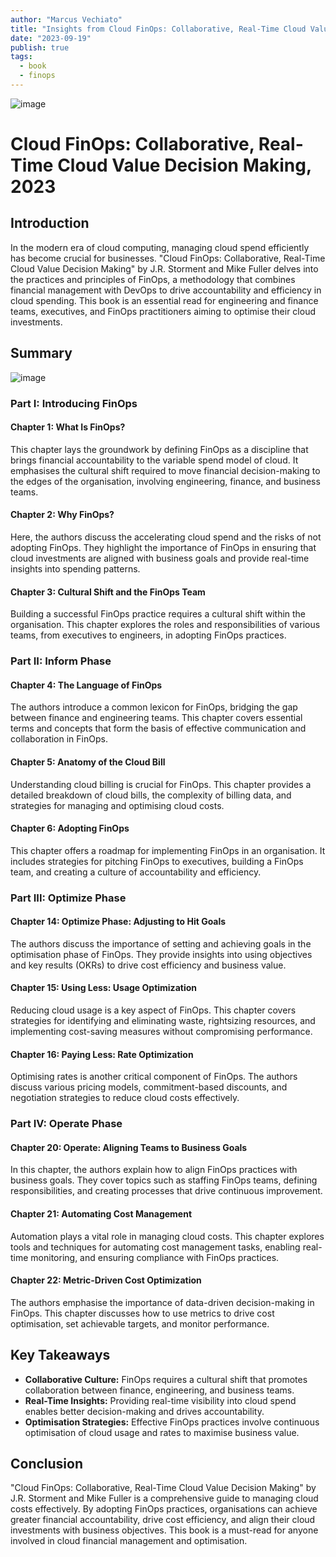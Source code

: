 ```yaml
---
author: "Marcus Vechiato"
title: "Insights from Cloud FinOps: Collaborative, Real-Time Cloud Value Decision Making"
date: "2023-09-19"
publish: true
tags: 
  - book
  - finops
--- 
```


![image](/obsidian/cloud_finops.jpg)

# Cloud FinOps: Collaborative, Real-Time Cloud Value Decision Making, 2023

## Introduction

In the modern era of cloud computing, managing cloud spend efficiently has become crucial for businesses. "Cloud FinOps: Collaborative, Real-Time Cloud Value Decision Making" by J.R. Storment and Mike Fuller delves into the practices and principles of FinOps, a methodology that combines financial management with DevOps to drive accountability and efficiency in cloud spending. This book is an essential read for engineering and finance teams, executives, and FinOps practitioners aiming to optimise their cloud investments.

## Summary
![image](/obsidian/mindmap_cloud_finops.png)
### Part I: Introducing FinOps

#### Chapter 1: What Is FinOps?

This chapter lays the groundwork by defining FinOps as a discipline that brings financial accountability to the variable spend model of cloud. It emphasises the cultural shift required to move financial decision-making to the edges of the organisation, involving engineering, finance, and business teams.

#### Chapter 2: Why FinOps?

Here, the authors discuss the accelerating cloud spend and the risks of not adopting FinOps. They highlight the importance of FinOps in ensuring that cloud investments are aligned with business goals and provide real-time insights into spending patterns.

#### Chapter 3: Cultural Shift and the FinOps Team

Building a successful FinOps practice requires a cultural shift within the organisation. This chapter explores the roles and responsibilities of various teams, from executives to engineers, in adopting FinOps practices.

### Part II: Inform Phase

#### Chapter 4: The Language of FinOps

The authors introduce a common lexicon for FinOps, bridging the gap between finance and engineering teams. This chapter covers essential terms and concepts that form the basis of effective communication and collaboration in FinOps.

#### Chapter 5: Anatomy of the Cloud Bill

Understanding cloud billing is crucial for FinOps. This chapter provides a detailed breakdown of cloud bills, the complexity of billing data, and strategies for managing and optimising cloud costs.

#### Chapter 6: Adopting FinOps

This chapter offers a roadmap for implementing FinOps in an organisation. It includes strategies for pitching FinOps to executives, building a FinOps team, and creating a culture of accountability and efficiency.

### Part III: Optimize Phase

#### Chapter 14: Optimize Phase: Adjusting to Hit Goals

The authors discuss the importance of setting and achieving goals in the optimisation phase of FinOps. They provide insights into using objectives and key results (OKRs) to drive cost efficiency and business value.

#### Chapter 15: Using Less: Usage Optimization

Reducing cloud usage is a key aspect of FinOps. This chapter covers strategies for identifying and eliminating waste, rightsizing resources, and implementing cost-saving measures without compromising performance.

#### Chapter 16: Paying Less: Rate Optimization

Optimising rates is another critical component of FinOps. The authors discuss various pricing models, commitment-based discounts, and negotiation strategies to reduce cloud costs effectively.

### Part IV: Operate Phase

#### Chapter 20: Operate: Aligning Teams to Business Goals

In this chapter, the authors explain how to align FinOps practices with business goals. They cover topics such as staffing FinOps teams, defining responsibilities, and creating processes that drive continuous improvement.

#### Chapter 21: Automating Cost Management

Automation plays a vital role in managing cloud costs. This chapter explores tools and techniques for automating cost management tasks, enabling real-time monitoring, and ensuring compliance with FinOps practices.

#### Chapter 22: Metric-Driven Cost Optimization

The authors emphasise the importance of data-driven decision-making in FinOps. This chapter discusses how to use metrics to drive cost optimisation, set achievable targets, and monitor performance.

## Key Takeaways

- **Collaborative Culture:** FinOps requires a cultural shift that promotes collaboration between finance, engineering, and business teams.
- **Real-Time Insights:** Providing real-time visibility into cloud spend enables better decision-making and drives accountability.
- **Optimisation Strategies:** Effective FinOps practices involve continuous optimisation of cloud usage and rates to maximise business value.

## Conclusion

"Cloud FinOps: Collaborative, Real-Time Cloud Value Decision Making" by J.R. Storment and Mike Fuller is a comprehensive guide to managing cloud costs effectively. By adopting FinOps practices, organisations can achieve greater financial accountability, drive cost efficiency, and align their cloud investments with business objectives. This book is a must-read for anyone involved in cloud financial management and optimisation.

